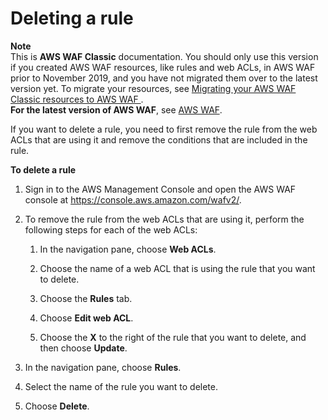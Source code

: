 # Deleting a rule<a name="classic-web-acl-rules-deleting"></a>

**Note**  
This is **AWS WAF Classic** documentation\. You should only use this version if you created AWS WAF resources, like rules and web ACLs, in AWS WAF prior to November 2019, and you have not migrated them over to the latest version yet\. To migrate your resources, see [Migrating your AWS WAF Classic resources to AWS WAF ](waf-migrating-from-classic.md)\.  
**For the latest version of AWS WAF**, see [AWS WAF](waf-chapter.md)\. 

If you want to delete a rule, you need to first remove the rule from the web ACLs that are using it and remove the conditions that are included in the rule\.<a name="classic-web-acl-rules-deleting-procedure"></a>

**To delete a rule**

1. Sign in to the AWS Management Console and open the AWS WAF console at [https://console\.aws\.amazon\.com/wafv2/](https://console.aws.amazon.com/wafv2/)\. 

1. To remove the rule from the web ACLs that are using it, perform the following steps for each of the web ACLs:

   1. In the navigation pane, choose **Web ACLs**\.

   1. Choose the name of a web ACL that is using the rule that you want to delete\.

   1. Choose the **Rules** tab\.

   1. Choose **Edit web ACL**\.

   1. Choose the **X** to the right of the rule that you want to delete, and then choose **Update**\.

1. In the navigation pane, choose **Rules**\.

1. Select the name of the rule you want to delete\.

1. Choose **Delete**\.